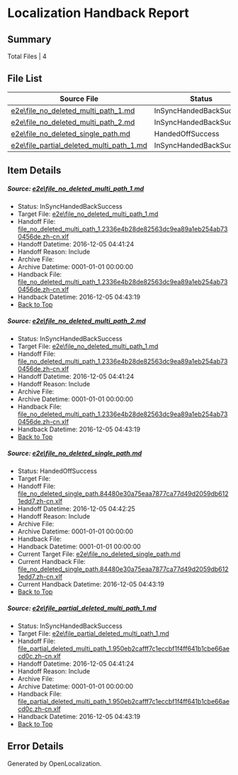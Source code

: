 # <a name='report-top'></a> Localization Handback Report

## Summary
 Total Files | 4

## File List
 Source File | Status | Details 
 ----------- | ------ | ------- 
 [e2e\file_no_deleted_multi_path_1.md](https://github.com/OpenLocalizationTestOrg/ol-test0/blob/3f2c35c37f3ea66e6d80bd53e77b4c8bb992a048/e2e/file_no_deleted_multi_path_1.md) | InSyncHandedBackSuccess | [Details](#8cb0319ac7f56840192b410f99ab1197c52d04261)
 [e2e\file_no_deleted_multi_path_2.md](https://github.com/OpenLocalizationTestOrg/ol-test0/blob/afe9c179d6815f314a1844719169bae7cde764d9/e2e/file_no_deleted_multi_path_2.md) | InSyncHandedBackSuccess | [Details](#8cb0319ac7f56840192b410f99ab1197c52d04262)
 [e2e\file_no_deleted_single_path.md](https://github.com/OpenLocalizationTestOrg/ol-test0/blob/afe9c179d6815f314a1844719169bae7cde764d9/e2e/file_no_deleted_single_path.md) | HandedOffSuccess | [Details](#bddc27f8a25bacd8b3d183df8975f8ccf00b03543)
 [e2e\file_partial_deleted_multi_path_1.md](https://github.com/OpenLocalizationTestOrg/ol-test0/blob/3f2c35c37f3ea66e6d80bd53e77b4c8bb992a048/e2e/file_partial_deleted_multi_path_1.md) | InSyncHandedBackSuccess | [Details](#9592ccb75c2a9e55daf908147a2cdf1c124ed86b4)

## Item Details
##### <a name='8cb0319ac7f56840192b410f99ab1197c52d04261'></a> Source: [e2e\file_no_deleted_multi_path_1.md](https://github.com/OpenLocalizationTestOrg/ol-test0/blob/3f2c35c37f3ea66e6d80bd53e77b4c8bb992a048/e2e/file_no_deleted_multi_path_1.md)
* Status: InSyncHandedBackSuccess
* Target File: [e2e\file_no_deleted_multi_path_1.md](https://github.com/OpenLocalizationTestOrg/ol-test0-zhcn/blob/21f66d302651b8006c27ea445db6790df65dba63/e2e/file_no_deleted_multi_path_1.md)
* Handoff File: [file_no_deleted_multi_path_1.2336e4b28de82563dc9ea89a1eb254ab730456de.zh-cn.xlf](https://github.com/OpenLocalizationTestOrg/ol-test0-handoff/blob/6194ea83a22877c0de29a1be917f20f99842158e/ol-handoff/OpenLocalizationTestOrg/ol-test0-zhcn/shujia/mt/file_no_deleted_multi_path_1.2336e4b28de82563dc9ea89a1eb254ab730456de.zh-cn.xlf)
* Handoff Datetime: 2016-12-05 04:41:24
* Handoff Reason: Include
* Archive File: 
* Archive Datetime: 0001-01-01 00:00:00
* Handback File: [file_no_deleted_multi_path_1.2336e4b28de82563dc9ea89a1eb254ab730456de.zh-cn.xlf](https://github.com/OpenLocalizationTestOrg/ol-test0-handback/blob/2b517d59259c67d5196a247f736424e9a705e036/ol-handback/OpenLocalizationTestOrg/ol-test0-zhcn/shujia/mt/file_no_deleted_multi_path_1.2336e4b28de82563dc9ea89a1eb254ab730456de.zh-cn.xlf)
* Handback Datetime: 2016-12-05 04:43:19
* [Back to Top](#report-top)

##### <a name='8cb0319ac7f56840192b410f99ab1197c52d04262'></a> Source: [e2e\file_no_deleted_multi_path_2.md](https://github.com/OpenLocalizationTestOrg/ol-test0/blob/afe9c179d6815f314a1844719169bae7cde764d9/e2e/file_no_deleted_multi_path_2.md)
* Status: InSyncHandedBackSuccess
* Target File: [e2e\file_no_deleted_multi_path_1.md](https://github.com/OpenLocalizationTestOrg/ol-test0-zhcn/blob/21f66d302651b8006c27ea445db6790df65dba63/e2e/file_no_deleted_multi_path_1.md)
* Handoff File: [file_no_deleted_multi_path_1.2336e4b28de82563dc9ea89a1eb254ab730456de.zh-cn.xlf](https://github.com/OpenLocalizationTestOrg/ol-test0-handoff/blob/6194ea83a22877c0de29a1be917f20f99842158e/ol-handoff/OpenLocalizationTestOrg/ol-test0-zhcn/shujia/mt/file_no_deleted_multi_path_1.2336e4b28de82563dc9ea89a1eb254ab730456de.zh-cn.xlf)
* Handoff Datetime: 2016-12-05 04:41:24
* Handoff Reason: Include
* Archive File: 
* Archive Datetime: 0001-01-01 00:00:00
* Handback File: [file_no_deleted_multi_path_1.2336e4b28de82563dc9ea89a1eb254ab730456de.zh-cn.xlf](https://github.com/OpenLocalizationTestOrg/ol-test0-handback/blob/2b517d59259c67d5196a247f736424e9a705e036/ol-handback/OpenLocalizationTestOrg/ol-test0-zhcn/shujia/mt/file_no_deleted_multi_path_1.2336e4b28de82563dc9ea89a1eb254ab730456de.zh-cn.xlf)
* Handback Datetime: 2016-12-05 04:43:19
* [Back to Top](#report-top)

##### <a name='bddc27f8a25bacd8b3d183df8975f8ccf00b03543'></a> Source: [e2e\file_no_deleted_single_path.md](https://github.com/OpenLocalizationTestOrg/ol-test0/blob/afe9c179d6815f314a1844719169bae7cde764d9/e2e/file_no_deleted_single_path.md)
* Status: HandedOffSuccess
* Target File: 
* Handoff File: [file_no_deleted_single_path.84480e30a75eaa7877ca77d49d2059db6121edd7.zh-cn.xlf](https://github.com/OpenLocalizationTestOrg/ol-test0-handoff/blob/6bb2916bfbbb2983a7182ceffa06c8985b9ac1f6/ol-handoff/OpenLocalizationTestOrg/ol-test0-zhcn/shujia/mt/file_no_deleted_single_path.84480e30a75eaa7877ca77d49d2059db6121edd7.zh-cn.xlf)
* Handoff Datetime: 2016-12-05 04:42:25
* Handoff Reason: Include
* Archive File: 
* Archive Datetime: 0001-01-01 00:00:00
* Handback File: 
* Handback Datetime: 0001-01-01 00:00:00
* Current Target File: [e2e\file_no_deleted_single_path.md](https://github.com/OpenLocalizationTestOrg/ol-test0-zhcn/blob/21f66d302651b8006c27ea445db6790df65dba63/e2e/file_no_deleted_single_path.md)
* Current Handback File: [file_no_deleted_single_path.84480e30a75eaa7877ca77d49d2059db6121edd7.zh-cn.xlf](https://github.com/OpenLocalizationTestOrg/ol-test0-handback/blob/2b517d59259c67d5196a247f736424e9a705e036/ol-handback/OpenLocalizationTestOrg/ol-test0-zhcn/shujia/mt/file_no_deleted_single_path.84480e30a75eaa7877ca77d49d2059db6121edd7.zh-cn.xlf)
* Current Handback Datetime: 2016-12-05 04:43:19
* [Back to Top](#report-top)

##### <a name='9592ccb75c2a9e55daf908147a2cdf1c124ed86b4'></a> Source: [e2e\file_partial_deleted_multi_path_1.md](https://github.com/OpenLocalizationTestOrg/ol-test0/blob/3f2c35c37f3ea66e6d80bd53e77b4c8bb992a048/e2e/file_partial_deleted_multi_path_1.md)
* Status: InSyncHandedBackSuccess
* Target File: [e2e\file_partial_deleted_multi_path_1.md](https://github.com/OpenLocalizationTestOrg/ol-test0-zhcn/blob/21f66d302651b8006c27ea445db6790df65dba63/e2e/file_partial_deleted_multi_path_1.md)
* Handoff File: [file_partial_deleted_multi_path_1.950eb2cafff7c1eccbf1f4ff641b1cbe66aecd0c.zh-cn.xlf](https://github.com/OpenLocalizationTestOrg/ol-test0-handoff/blob/6194ea83a22877c0de29a1be917f20f99842158e/ol-handoff/OpenLocalizationTestOrg/ol-test0-zhcn/shujia/mt/file_partial_deleted_multi_path_1.950eb2cafff7c1eccbf1f4ff641b1cbe66aecd0c.zh-cn.xlf)
* Handoff Datetime: 2016-12-05 04:41:24
* Handoff Reason: Include
* Archive File: 
* Archive Datetime: 0001-01-01 00:00:00
* Handback File: [file_partial_deleted_multi_path_1.950eb2cafff7c1eccbf1f4ff641b1cbe66aecd0c.zh-cn.xlf](https://github.com/OpenLocalizationTestOrg/ol-test0-handback/blob/2b517d59259c67d5196a247f736424e9a705e036/ol-handback/OpenLocalizationTestOrg/ol-test0-zhcn/shujia/mt/file_partial_deleted_multi_path_1.950eb2cafff7c1eccbf1f4ff641b1cbe66aecd0c.zh-cn.xlf)
* Handback Datetime: 2016-12-05 04:43:19
* [Back to Top](#report-top)


## Error Details

Generated by OpenLocalization.
